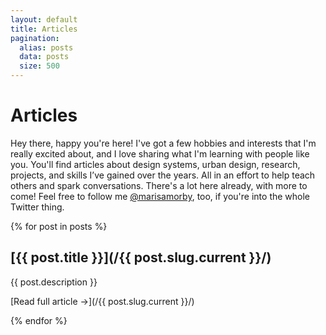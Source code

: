 ```yaml
---
layout: default
title: Articles
pagination:
  alias: posts
  data: posts
  size: 500
---
```


# Articles
Hey there, happy you're here! I've got a few hobbies and interests that I'm really excited about, and I love sharing what I'm learning with people like you. You'll find articles about design systems, urban design, research, projects, and skills I’ve gained over the years. All in an effort to help teach others and spark conversations. There's a lot here already, with more to come! Feel free to follow me [@marisamorby](https://twitter.com/marisamorby), too, if you're into the whole Twitter thing.

{% for post in posts %}

## [{{ post.title }}](/{{ post.slug.current }}/)

{{ post.description }}

[Read full article &rarr;](/{{ post.slug.current }}/)

{% endfor %}
